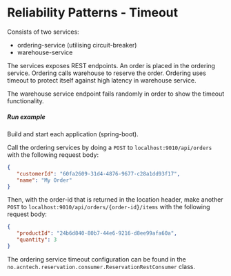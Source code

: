 # Reliability Patterns - Timeout

Consists of two services:
- ordering-service (utilising circuit-breaker)
- warehouse-service

The services exposes REST endpoints.
An order is placed in the ordering service. Ordering calls warehouse to reserve the order.
Ordering uses timeout to protect itself against high latency in warehouse service.

The warehouse service endpoint fails randomly in order to show the timeout functionality.

##### Run example
Build and start each application (spring-boot). 

Call the ordering services by doing a `POST` to `localhost:9010/api/orders` with the following request body:
```json
{
   "customerId": "60fa2609-31d4-4876-9677-c28a1dd93f17",
   "name": "My Order"
}
```
Then, with the order-id that is returned in the location header, make another `POST` to `localhost:9010/api/orders/{order-id}/items` with the following request body:
```json
{
   "productId": "24b6d840-80b7-44e6-9216-d8ee99afa60a",
   "quantity": 3
}
```

The ordering service timeout configuration can be found in the 
`no.acntech.reservation.consumer.ReservationRestConsumer` class.
